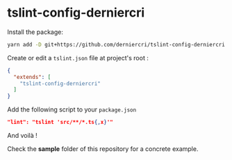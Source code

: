 # tslint-config-derniercri

Install the package:

```bash
yarn add -D git+https://github.com/derniercri/tslint-config-derniercri.git
```

Create or edit a `tslint.json` file at project's root :

```json
{
  "extends": [
    "tslint-config-derniercri"
  ]
}
```

Add the following script to your `package.json`

```json
"lint": "tslint 'src/**/*.ts{,x}'"
```

And voilà !

Check the **sample** folder of this repository for a concrete example.
